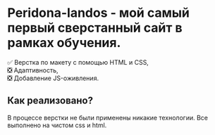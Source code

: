 # Peridona-landos - мой самый первый сверстанный сайт в рамках обучения.

:white_check_mark: Верстка по макету с помощью HTML и CSS,<br>
:negative_squared_cross_mark: Адаптивность,<br>
:negative_squared_cross_mark: Добавление JS-оживления.<br>

## Как реализовано?

В процессе верстки не были применены никакие технологии. Вcе выполнено на чистом css и html.
